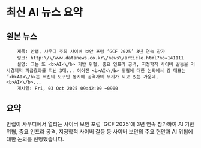 # 최신 AI 뉴스 요약

## 원본 뉴스
		제목: 안랩, 사우디 주최 사이버 보안 포럼 ‘GCF 2025’ 3년 연속 참가
		링크: http:\/\/www.datanews.co.kr\/news\/article.html?no=141111
		설명: 그는 또 <b>AI<\/b> 기반 위협, 중요 인프라 공격, 지정학적 사이버 갈등을 거시경제적 파급효과를 지닌 3대... 이어진 <b>AI<\/b> 위협에 대한 논의에서 강 대표는 “<b>AI<\/b>는 혁신의 도구인 동시에 공격자의 무기가 되고 있는 가운데, <b>AI<\/b>... 
		게시일: Fri, 03 Oct 2025 09:42:00 +0900


## 요약
안랩이 사우디에서 열리는 사이버 보안 포럼 'GCF 2025'에 3년 연속 참가하여 AI 기반 위협, 중요 인프라 공격, 지정학적 사이버 갈등 등 사이버 보안의 주요 현안과 AI 위협에 대한 논의를 진행했습니다.
